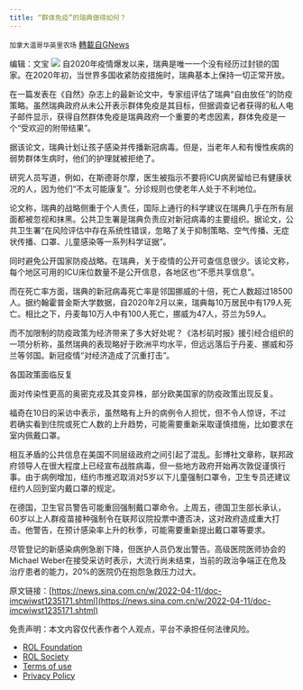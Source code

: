 ```yaml
---
title: “群体免疫”的瑞典做得如何？
---
```

`加拿大温哥华英里农场` [轉載自GNews](https://gnews.org/zh-hans/2332065/)

编辑：文宝
![](https://assets.gnews.org/wp-content/uploads/2022/04/11-26.jpg)
自2020年疫情爆发以来，瑞典是唯一一个没有经历过封锁的国家。在2020年初，当世界多国收紧防疫措施时，瑞典基本上保持一切正常开放。

在一篇发表在《自然》杂志上的最新论文中，专家组评估了瑞典“自由放任”的防疫策略。虽然瑞典政府从未公开表示群体免疫是其目标，但据调查记者获得的私人电子邮件显示，获得自然群体免疫是瑞典政府一个重要的考虑因素，群体免疫是一个“受欢迎的附带结果”。

据该论文，瑞典计划让孩子感染并传播新冠病毒。但是，当老年人和有慢性疾病的弱势群体生病时，他们的护理就被拒绝了。

研究人员写道，例如，在斯德哥尔摩，医生被指示不要将ICU病房留给已有健康状况的人，因为他们“不太可能康复”。分诊规则也使老年人处于不利地位。

论文称，瑞典的战略侧重于个人责任，国际上通行的科学建议在瑞典几乎在所有层面都被忽视和抹黑。公共卫生署是瑞典负责应对新冠病毒的主要组织。据论文，公共卫生署“在风险评估中存在系统性错误，忽略了关于抑制策略、空气传播、无症状传播、口罩、儿童感染等一系列科学证据”。

同时避免公开国家防疫战略。在瑞典，关于疫情的公开可查信息很少。该论文称，每个地区可用的ICU床位数量不是公开信息，各地区也“不愿共享信息”。

而在死亡率方面，瑞典的新冠病毒死亡率是邻国挪威的十倍，死亡人数超过18500人。据约翰霍普金斯大学数据，自2020年2月以来，瑞典每10万居民中有179人死亡。相比之下，丹麦每10万人中有100人死亡，挪威为47人，芬兰为59人。

而不加限制的防疫政策为经济带来了多大好处呢？《洛杉矶时报》援引经合组织的一项分析称，虽然瑞典的表现略好于欧洲平均水平，但远远落后于丹麦、挪威和芬兰等邻国。新冠疫情“对经济造成了沉重打击”。

各国政策面临反复

面对传染性更高的奥密克戎及其变异株，部分欧美国家的防疫政策出现反复。

福奇在10日的采访中表示，虽然略有上升的病例令人担忧，但不令人惊讶，不过若确实看到住院或死亡人数的上升趋势，可能需要重新采取谨慎措施，比如要求在室内佩戴口罩。

相互矛盾的公共信息在美国不同层级政府之间引起了混乱。彭博社文章称，联邦政府领导人在很大程度上已经宣布战胜病毒，但一些地方政府开始再次敦促谨慎行事。由于病例增加，纽约市推迟取消对5岁以下儿童强制口罩令，卫生专员还建议纽约人回到室内戴口罩的规定。

在德国，卫生官员警告可能重回强制戴口罩命令。上周五，德国卫生部长承认，60岁以上人群疫苗接种强制令在联邦议院投票中遭否决，这对政府造成重大打击。他警告，在预计感染率上升的秋季，可能需要重新提出戴口罩等要求。

尽管登记的新感染病例急剧下降，但医护人员仍发出警告。高级医院医师协会的Michael Weber在接受采访时表示，大流行尚未结束，当前的政治争端正在危及治疗患者的能力，20%的医院仍在抱怨急救压力过大。

原文链接：[https://news.sina.com.cn/w/2022-04-11/doc-imcwiwst1235171.shtml](https://news.sina.com.cn/w/2022-04-11/doc-imcwiwst1235171.shtml)

 

免责声明：本文内容仅代表作者个人观点，平台不承担任何法律风险。

- [ROL Foundation](https://rolfoundation.org/)
- [ROL Society](https://rolsociety.org/)
- [Terms of use](https://gnews.org/terms-of-use-3/)
- [Privacy Policy](https://gnews.org/privacy-policy/)

